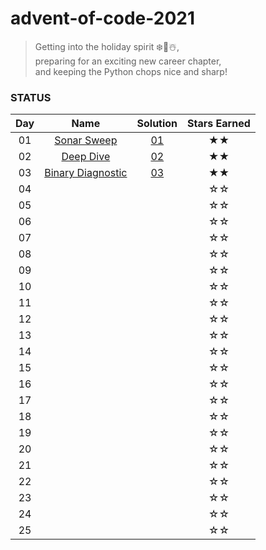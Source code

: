 # advent-of-code-2021

<!--- advent_readme_stars table --->

> Getting into the holiday spirit ❄️🌲☃️,  
preparing for an exciting new career chapter,  
and keeping the Python chops nice and sharp!  

### STATUS

| Day | Name | Solution | Stars Earned |
| :------: | :-------------------: | :--------------: | :--------------: |
| 01 | [Sonar Sweep](https://adventofcode.com/2021/day/1) | [01](solution_code/day01.py) | ★★ |
| 02 | [Deep Dive](https://adventofcode.com/2021/day/2) | [02](solution_code/day02.py) | ★★ |
| 03 | [Binary Diagnostic](https://adventofcode.com/2021/day/3) | [03](solution_code/day03.py) | ★★ |
| 04 |  |  | ☆☆ |
| 05 |  |  | ☆☆ |
| 06 |  |  | ☆☆ |
| 07 |  |  | ☆☆ |
| 08 |  |  | ☆☆ |
| 09 |  |  | ☆☆ |
| 10 |  |  | ☆☆ |
| 11 |  |  | ☆☆ |
| 12 |  |  | ☆☆ |
| 13 |  |  | ☆☆ |
| 14 |  |  | ☆☆ |
| 15 |  |  | ☆☆ |
| 16 |  |  | ☆☆ |
| 17 |  |  | ☆☆ |
| 18 |  |  | ☆☆ |
| 19 |  |  | ☆☆ |
| 20 |  |  | ☆☆ |
| 21 |  |  | ☆☆ |
| 22 |  |  | ☆☆ |
| 23 |  |  | ☆☆ |
| 24 |  |  | ☆☆ |
| 25 |  |  | ☆☆ |
